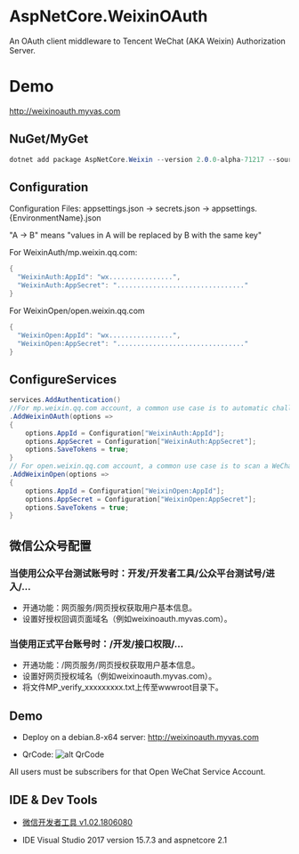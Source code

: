 # AspNetCore.WeixinOAuth
An OAuth client middleware to Tencent WeChat (AKA Weixin) Authorization Server.

# Demo
http://weixinoauth.myvas.com

## NuGet/MyGet
```csharp
dotnet add package AspNetCore.Weixin --version 2.0.0-alpha-71217 --source https://www.myget.org/F/myvas/api/v3/index.json
```

## Configuration
Configuration Files: appsettings.json -> secrets.json -> appsettings.{EnvironmentName}.json

"A -> B" means "values in A will be replaced by B with the same key"

For WeixinAuth/mp.weixin.qq.com:
```csharp
{
  "WeixinAuth:AppId": "wx................",
  "WeixinAuth:AppSecret": "................................"
}
```

For WeixinOpen/open.weixin.qq.com
```csharp
{
  "WeixinOpen:AppId": "wx................",
  "WeixinOpen:AppSecret": "................................"
}
```

## ConfigureServices

```csharp
services.AddAuthentication()
//For mp.weixin.qq.com account, a common use case is to automatic challenge in WeChat built-in browser or WeChat DevTools.
.AddWeixinOAuth(options => 
{
    options.AppId = Configuration["WeixinAuth:AppId"];
    options.AppSecret = Configuration["WeixinAuth:AppSecret"];
    options.SaveTokens = true;
}
// For open.weixin.qq.com account, a common use case is to scan a WeChat QR code to sign in.
.AddWeixinOpen(options => 
{
    options.AppId = Configuration["WeixinOpen:AppId"];
    options.AppSecret = Configuration["WeixinOpen:AppSecret"];
    options.SaveTokens = true;
}
```

## 微信公众号配置

### 当使用公众平台测试账号时：开发/开发者工具/公众平台测试号/进入/...
- 开通功能：网页服务/网页授权获取用户基本信息。
- 设置好授权回调页面域名（例如weixinoauth.myvas.com）。

### 当使用正式平台账号时：/开发/接口权限/...
- 开通功能：/网页服务/网页授权获取用户基本信息。
- 设置好网页授权域名（例如weixinoauth.myvas.com）。
- 将文件MP_verify_xxxxxxxxx.txt上传至wwwroot目录下。

## Demo
- Deploy on a debian.8-x64 server: http://weixinoauth.myvas.com

- QrCode: ![alt QrCode](http://mmbiz.qpic.cn/mmbiz_jpg/lPe5drS9euRQR1eCK5cGXaibHYL6vBR4pGLB34ju2hXCiaMQiayOU8w5GMfEH7WZsVNTnhLTpnzAC9xfdWuTT89OA/0)

All users must be subscribers for that Open WeChat Service Account.

## IDE & Dev Tools
* [微信开发者工具 v1.02.1806080](https://mp.weixin.qq.com/debug/wxadoc/dev/devtools/download.html)

- IDE
Visual Studio 2017 version 15.7.3 and aspnetcore 2.1
